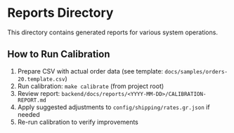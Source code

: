 # Reports Directory

This directory contains generated reports for various system operations.

## How to Run Calibration

1. Prepare CSV with actual order data (see template: `docs/samples/orders-20.template.csv`)
2. Run calibration: `make calibrate` (from project root)
3. Review report: `backend/docs/reports/<YYYY-MM-DD>/CALIBRATION-REPORT.md`
4. Apply suggested adjustments to `config/shipping/rates.gr.json` if needed
5. Re-run calibration to verify improvements